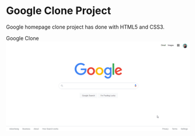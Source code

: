 # Google Clone Project

Google homepage clone project has done with HTML5 and CSS3.

Google Clone
![google-clone](./img/google_clone.png)